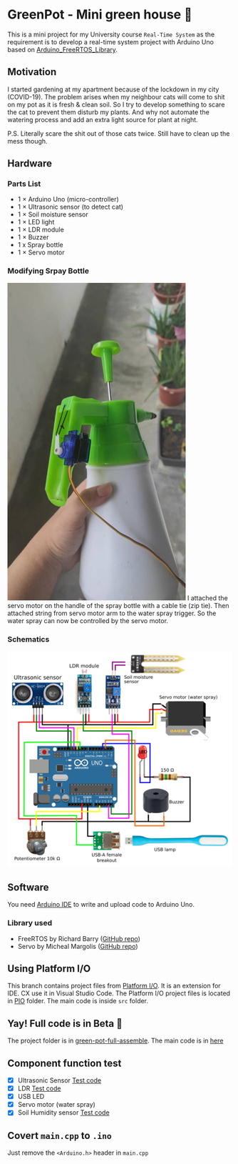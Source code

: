 # GreenPot - Mini green house 🌱
This is a mini project for my University course `Real-Time System` as the requirement is to develop a real-time system project with Arduino Uno based on [Arduino_FreeRTOS_Library](https://github.com/feilipu/Arduino_FreeRTOS_Library).

## Motivation
I started gardening at my apartment because of the lockdown in my city (COVID-19). The problem arises when my neighbour cats will come to shit on my pot as it is fresh & clean soil. So I try to develop something to scare the cat to prevent them disturb my plants. And why not automate the watering process and add an extra light source for plant at night. 

P.S. Literally scare the shit out of those cats twice. Still have to clean up the mess though.

## Hardware

### Parts List
* 1 × Arduino Uno (micro-controller)
* 1 × Ultrasonic sensor (to detect cat)
* 1 × Soil moisture sensor
* 1 × LED light
* 1 × LDR module
* 1 × Buzzer
* 1 x Spray bottle
* 1 × Servo motor

### Modifying Srpay Bottle
<img src="https://raw.githubusercontent.com/ccxuan123/green-pot/main/.img/water_pump.jpeg" alt="Modified Water Sprayer" width="400">
I attached the servo motor on the handle of the spray bottle with a cable tie (zip tie). Then attached string from servo motor arm to the water spray trigger. So the water spray can now be controlled by the servo motor.

### Schematics
<img src="https://raw.githubusercontent.com/ccxuan123/green-pot/main/.img/schematics.png" alt="schematics">

## Software
You need [Arduino IDE](https://www.arduino.cc/en/software) to write and upload code to Arduino Uno.

### Library used
* FreeRTOS by Richard Barry ([GitHub repo](https://github.com/feilipu/Arduino_FreeRTOS_Library))
* Servo by Micheal Margolis ([GitHub repo](https://github.com/arduino-libraries/Servo))

## Using Platform I/O
This branch contains project files from [Platform I/O](https://platformio.org/). It is an extension for IDE. CX use it in Visual Studio Code. The Platform I/O project files is located in [PIO](PIO) folder. The main code is inside `src` folder.  

## Yay! Full code is in Beta 🎉
The project folder is in [green-pot-full-assemble](PIO/green-pot-full-assemble).
The main code is in [here](PIO/green-pot-full-assemble/src/main.cpp)


## Component function test

- [x] Ultrasonic Sensor [Test code](PIO/ultrasonic-delay-trigger/src/main.cpp)
- [x] LDR [Test code](PIO/test-LDR/src/main.cpp)
- [x] USB LED 
- [x] Servo motor (water spray)
- [x] Soil Humidity sensor [Test code](PIO/test-soil-moisture/src/main.cpp)

## Covert `main.cpp` to `.ino`
Just remove the `<Arduino.h>` header in `main.cpp`


